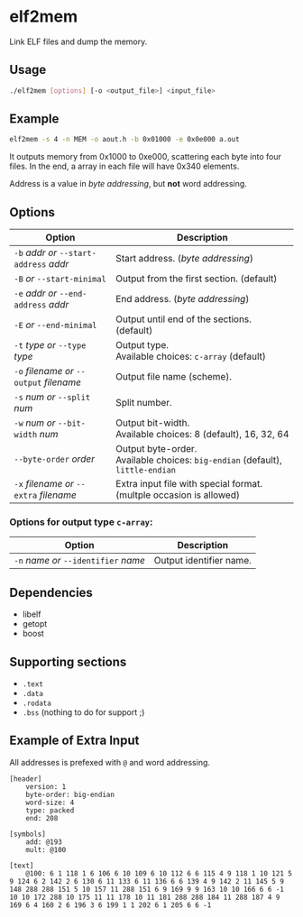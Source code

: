 # elf2mem
Link ELF files and dump the memory.

## Usage
```sh
./elf2mem [options] [-o <output_file>] <input_file> 
```

## Example
```sh
elf2mem -s 4 -n MEM -o aout.h -b 0x01000 -e 0x0e000 a.out
```
It outputs memory from 0x1000 to 0xe000, scattering each byte into four files.
In the end, a array in each file will have 0x340 elements.

Address is a value in _byte addressing_, but **not** word addressing.

## Options
| Option          | Description                                            |
| --------------- | ------------------------------------------------------ |
| `-b` _addr_  		*or* `--start-address` _addr_ | Start address. (*byte addressing*)                                        |
| `-B`            	*or* `--start-minimal`		| Output from the first section. (default)               |
| `-e` _addr_  		*or* `--end-address` _addr_   | End address. (*byte addressing*)                                          |
| `-E`            	*or* `--end-minimal` 			| Output until end of the sections. (default)            |
| `-t` _type_  		*or* `--type` _type_   		| Output type. <br> Available choices: `c-array` (default) |
| `-o` _filename_ 	*or* `--output` _filename_	| Output file name (scheme).                             |
| `-s` _num_      	*or* `--split` _num_ 			| Split number.                                          |
| `-w` _num_      	*or* `--bit-width` _num_ 		| Output bit-width. <br> Available choices: 8 (default), 16, 32, 64 |
| `--byte-order` _order_ 						| Output byte-order. <br> Available choices: `big-endian` (default), `little-endian` |
| `-x` _filename_  	*or* `--extra` _filename_ 		| Extra input file with special format. (multple occasion is allowed) |

### Options for output type `c-array`:
| Option          | Description                                            |
| --------------- | ------------------------------------------------------ |
| `-n` _name_      	*or* `--identifier` _name_ 	| Output identifier name.  |

## Dependencies
- libelf
- getopt
- boost

## Supporting sections
- `.text`
- `.data`
- `.rodata`
- `.bss` (nothing to do for support ;)

## Example of Extra Input
All addresses is prefexed with `@` and word addressing.

```
[header]
    version: 1
    byte-order: big-endian
    word-size: 4
    type: packed
    end: 208

[symbols]
    add: @193
    mult: @100

[text]
    @100: 6 1 118 1 6 106 6 10 109 6 10 112 6 6 115 4 9 118 1 10 121 5 9 124 6 2 142 2 6 130 6 11 133 6 11 136 6 6 139 4 9 142 2 11 145 5 9 148 288 288 151 5 10 157 11 288 151 6 9 169 9 9 163 10 10 166 6 6 -1 10 10 172 288 10 175 11 11 178 10 11 181 288 288 184 11 288 187 4 9 169 6 4 160 2 6 196 3 6 199 1 1 202 6 1 205 6 6 -1
```
